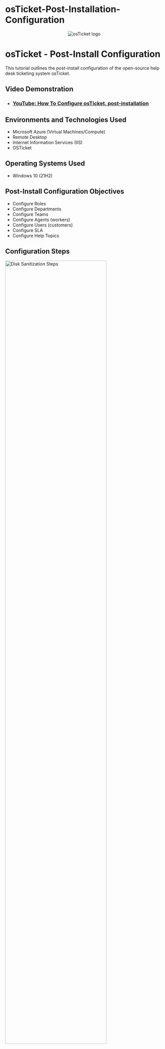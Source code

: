 # osTicket-Post-Installation-Configuration
<p align="center">
<img src="https://i.imgur.com/Clzj7Xs.png" alt="osTicket logo"/>
</p>

<h1>osTicket - Post-Install Configuration</h1>
This tutorial outlines the post-install configuration of the open-source help desk ticketing system osTicket.<br />


<h2>Video Demonstration</h2>

- ### [YouTube: How To Configure osTicket, post-installation](https://www.youtube.com)

<h2>Environments and Technologies Used</h2>

- Microsoft Azure (Virtual Machines/Compute)
- Remote Desktop
- Internet Information Services (IIS)
- OSTicket

<h2>Operating Systems Used </h2>

- Windows 10</b> (21H2)

<h2>Post-Install Configuration Objectives</h2>

- Configure Roles
- Configure Departments
- Configure Teams
- Configure Agents (workers)
- Configure Users (customers)
- Configure SLA
- Configure Help Topics

<h2>Configuration Steps</h2>

<p>
<img src="https://i.imgur.com/fnp9330.png" height="80%" width="80%" alt="Disk Sanitization Steps"/>
</p>
<p>
Roles are the permissions granted to Agents per Department that they have access to. Each Role has a set of permissions that can be checked/unchecked for agents given that Role in association with a Department they have access to. An unlimited number of roles can be created and assigned to Agents with access to various departments.
  
To create roles you will first need to log in as an admin into OSticket, from there ensure you are in the admin Panel and you will select Agents -> roles
</p>
<br />

<p>
<img src="https://i.imgur.com/B1Bt5MK.png" height="80%" width="80%" alt="Disk Sanitization Steps"/>
</p>
<img src="https://i.imgur.com/tgJUkmE.png" height="80%" width="80%" alt="Disk Sanitization Steps"/>
</p>
<img src="https://i.imgur.com/H9H3UAu.png" height="80%" width="80%" alt="Disk Sanitization Steps"/>
</p>
<p>
In the Definition tab you will name the role and add any internal notes you deem necessary. For our example we will be creating a supreme admin account so in the Permissions tab select all of the abilities in “ticket” “tasks” “Knowledgeable”

After you have selected all desired permissions you can then select add role and you will see the new role added.

</p>
<br />

<p>
<img src="https://i.imgur.com/3q0Jrpm.png" height="80%" width="80%" alt="Disk Sanitization Steps"/>
</p>
<p>
After that we will create a new SLA Plan or Service Level Agreements, these are unlimited in osTicket. The purpose of the SLA Plan is to provide a length of time in which the help desk Administrator expects tickets to be closed.

We will navigate to the Manage tab and select SLA -> Add New SLA
</p>
<br />

<p>
<img src="https://i.imgur.com/4E5u53r.png" height="80%" width="80%" alt="Disk Sanitization Steps"/>
</p>
<p>
From there we can create a Plan name to be selected when assigning In the Name field then filling in the rest of the filed to your specified desire: 
  
**Grace Period:** Amount, in hours, before tickets with this SLA will become overdue if not closed in allotted time.
  
**Status:** Choose Active or Disable for the plan.
  
**Transient:** SLA can be overridden on ticket transfer or help topic change; if not transient, the SLA will remain the same as it is assigned on ticket creation.
  
**Ticket Overdue Alerts:** This will DISABLE overdue alert notices to staff for tickets assigned this SLA.
</p>
<br />

<p>
<img src="https://i.imgur.com/PKuutgk.png" height="80%" width="80%" alt="Disk Sanitization Steps"/>
</p>
<p>
After that we can select “Add Plan” to see our new SLA plan added to our list
</p>
<br />

<p>
<img src="https://i.imgur.com/kCQtjDk.png" height="80%" width="80%" alt="Disk Sanitization Steps"/>
</p>
<p>
Since tickets are routed through Departments in the help desk Next we will create departments 

Start by making sure you are in the admin panel, select the agents tab and click on Departments-> “add new Department”
</p>
<br />

<p>
<img src="https://i.imgur.com/7ZfGiMl.png" height="80%" width="80%" alt="Disk Sanitization Steps"/>
</p>
<img src="https://i.imgur.com/CR0pztl.png" height="80%" width="80%" alt="Disk Sanitization Steps"/>
</p>
<p>

From here we can fill out the  Department Information:<br />
We can refrence the 
[osTicket Documents](https://docs.osticket.com/en/latest/Admin/Agents/Departments.html) 
to see what each field means and what it does.
after we're done select “Create Dept” to finish
</p>
<br />

<p>
<img src="https://i.imgur.com/iae6Jya.png" height="80%" width="80%" alt="Disk Sanitization Steps"/>
</p>
<p>
Teams allow you to pull Agents from different Departments and organize them to handle a specific issue or user via a Help Topic or Ticket Filter.<br />
Having Agents from different Departments assigned to a Team will supersede the parameters of the Agents’ Department rules.<br /> <br /> For example, you can create a Help Topic associated with a particular product you produce, and assign it to a Team of specialist Agents from different Departments.<br />
To create a Team in your Admin Panel Begin by selecting the agents tab and click on Teams-> “add new Team”
</p>
<br />

<p>
<img src="https://i.imgur.com/zM6iZVz.png" height="80%" width="80%" alt="Disk Sanitization Steps"/>
</p>
<p>
From there you can fill out the appropriate information in both the “team” section and the “members” section and select “create team when you are finished.
</p>
<br />

<p>
<img src="https://i.imgur.com/X36gdL8.png" height="80%" width="80%" alt="Disk Sanitization Steps"/>
</p>
<p>
Next we will configure our settings to make sure we allow anyone to create tickets without having to register by going to the admin panel selecting the settings tab and navagating to the user section and masking sure the “Registration Required:” box is not ticked and “Registration Method:” is set to Public
</p>
<br />

<p>
<img src="https://i.imgur.com/vbnQxlh.png" height="80%" width="80%" alt="Disk Sanitization Steps"/>
</p>
<p>
Now we will be adding agents, start by ensuring you are in the admin Panel then by going into the Agents Tab and selecting Agents -> “add new agent”
</p>
<br />

<p>
<img src="https://i.imgur.com/IQxVvjE.png" height="80%" width="80%" alt="Disk Sanitization Steps"/>
</p>
<img src="https://i.imgur.com/t7ox3CE.png" height="80%" width="80%" alt="Disk Sanitization Steps"/>
</p>
<img src="https://i.imgur.com/7VI5suo.png" height="80%" width="80%" alt="Disk Sanitization Steps"/>
</p>
<p>
Agents are given access to the help desk with the intent to respond and resolve the tickets. When adding an Agent to the help desk, they will need to be assigned to a Primary Department and given a Primary Role for the Tickets/Tasks routed to that department. <br /> Agents can be given Extended Access to additional departments of the help desk as well as assigned different Roles to those departments; this can be configured in the Access tab of the Agent’s Profile.
</p>
<br />

<p>
<img src="https://i.imgur.com/fm4N9HJ.png" height="80%" width="80%" alt="Disk Sanitization Steps"/>
</p>
<p>
You can then fill out the appropriate information in all sections and select “create” when you are finished.
</p>
<br />

<p>
<img src="https://i.imgur.com/6iCedmA.png" height="80%" width="80%" alt="Disk Sanitization Steps"/>
</p>
<p>
Next we will add users Users are the ticket owners of the tickets in the help desk. When a ticket is created in the help desk, the user is associated with their email address in the User Directory of the help desk. Users can be added or deleted from the User Directory of the help desk at any time. Please note, if the user is deleted the tickets of the user must also be deleted.<br /> To add a user we will first make sure we are in the Agent Panel then we will navigate to the Users tab and select user directory -> add new user
</p>
<br />

<p>
<img src="https://i.imgur.com/FXpg3ga.png" height="80%" width="80%" alt="Disk Sanitization Steps"/>
</p>
<p>
You can then fill in the appropriate information and select “add user”
</p>
<br />

<p>
<img src="https://i.imgur.com/uZKvp80.png" height="80%" width="80%" alt="Disk Sanitization Steps"/>
</p>
<p>
The final process we will go through in this post-installation setup of OS Ticketing system is creating Help topics</p>

for this you will need to make sure you are in the Admin Panel and you will go to the Manage tab and select Help topics-> “Add new help topic”
</p>
<br />

<p>
<img src="https://i.imgur.com/9pIfL5Q.png" height="80%" width="80%" alt="Disk Sanitization Steps"/>
</p>
<img src="https://i.imgur.com/SDk5wdn.png" height="80%" width="80%" alt="Disk Sanitization Steps"/>
</p>
<p>
You can fill in the appropriate Titles and information in all the tabs under add new help topic and click “add topic” to finish!

</p>
<br />

